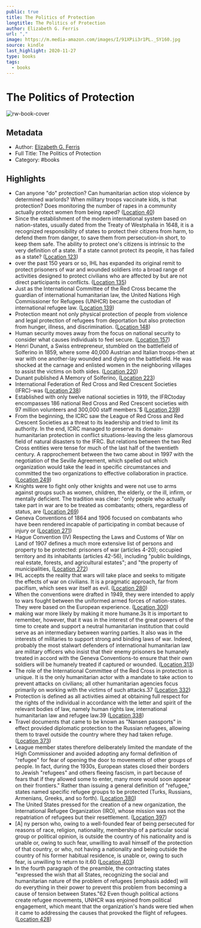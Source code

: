 ```yaml
---
public: true
title: The Politics of Protection
longtitle: The Politics of Protection
author: Elizabeth G. Ferris
url: ","
image: https://m.media-amazon.com/images/I/91XPii3r1PL._SY160.jpg
source: kindle
last_highlight: 2020-11-27
type: books
tags:
  - books
---
```

# The Politics of Protection

![rw-book-cover](https://m.media-amazon.com/images/I/91XPii3r1PL._SY160.jpg)

## Metadata
- Author: [Elizabeth G. Ferris](Elizabeth%20G.%20Ferris.md)
- Full Title: The Politics of Protection
- Category: #books

## Highlights
- Can anyone "do" protection? Can humanitarian action stop violence by determined warlords? When military troops vaccinate kids, is that protection? Does monitoring the number of rapes in a community actually protect women from being raped? ([Location 40](https://readwise.io/to_kindle?action=open&asin=B005DLM5MW&location=40))
- Since the establishment of the modern international system based on nation-states, usually dated from the Treaty of Westphalia in 1648, it is a recognized responsibility of states to protect their citizens from harm, to defend them from danger, to save them from persecution-in short, to keep them safe. The ability to protect one's citizens is intrinsic to the very definition of a state. If a state cannot protect its people, it has failed as a state? ([Location 123](https://readwise.io/to_kindle?action=open&asin=B005DLM5MW&location=123))
- over the past 150 years or so, IHL has expanded its original remit to protect prisoners of war and wounded soldiers into a broad range of activities designed to protect civilians who are affected by but are not direct participants in conflicts. ([Location 135](https://readwise.io/to_kindle?action=open&asin=B005DLM5MW&location=135))
- Just as the International Committee of the Red Cross became the guardian of international humanitarian law, the United Nations High Commissioner for Refugees (UNHCR) became the custodian of international refugee law. ([Location 139](https://readwise.io/to_kindle?action=open&asin=B005DLM5MW&location=139))
- Protection meant not only physical protection of people from violence and legal protection of refugees from deportation but also protection from hunger, illness, and discrimination. ([Location 148](https://readwise.io/to_kindle?action=open&asin=B005DLM5MW&location=148))
- Human security moves away from the focus on national security to consider what causes individuals to feel secure. ([Location 157](https://readwise.io/to_kindle?action=open&asin=B005DLM5MW&location=157))
- Henri Dunant, a Swiss entrepreneur, stumbled on the battlefield of Solferino in 1859, where some 40,000 Austrian and Italian troops-then at war with one another-lay wounded and dying on the battlefield. He was shocked at the carnage and enlisted women in the neighboring villages to assist the victims on both sides. ([Location 220](https://readwise.io/to_kindle?action=open&asin=B005DLM5MW&location=220))
- Dunant published A Memory of Solferino, ([Location 223](https://readwise.io/to_kindle?action=open&asin=B005DLM5MW&location=223))
- International Federation of Red Cross and Red Crescent Societies (IFRC)-was ([Location 238](https://readwise.io/to_kindle?action=open&asin=B005DLM5MW&location=238))
- Established with only twelve national societies in 1919, the IFRCtoday encompasses 186 national Red Cross and Red Crescent societies with 97 million volunteers and 300,000 staff members.'$ ([Location 239](https://readwise.io/to_kindle?action=open&asin=B005DLM5MW&location=239))
- From the beginning, the ICRC saw the League of Red Cross and Red Crescent Societies as a threat to its leadership and tried to limit its authority. In the end, ICRC managed to preserve its domain-humanitarian protection in conflict situations-leaving the less glamorous field of natural disasters to the IFRC. But relations between the two Red Cross entities were tense for much of the last half of the twentieth century. A rapprochement between the two came about in 1997 with the negotiation of the Seville Agreement, which spelled out which organization would take the lead in specific circumstances and committed the two organizations to effective collaboration in practice. ([Location 249](https://readwise.io/to_kindle?action=open&asin=B005DLM5MW&location=249))
- Knights were to fight only other knights and were not use to arms against groups such as women, children, the elderly, or the ill, infirm, or mentally deficient. The tradition was clear: "only people who actually take part in war are to be treated as combatants; others, regardless of status, are ([Location 269](https://readwise.io/to_kindle?action=open&asin=B005DLM5MW&location=269))
- Geneva Conventions of 1864 and 1906 focused on combatants who have been rendered incapable of participating in combat because of injury or ([Location 271](https://readwise.io/to_kindle?action=open&asin=B005DLM5MW&location=271))
- Hague Convention (IV) Respecting the Laws and Customs of War on Land of 1907 defines a much more extensive list of persons and property to be protected: prisoners of war (articles 4-20); occupied territory and its inhabitants (articles 42-56), including "public buildings, real estate, forests, and agricultural estates"; and "the property of municipalities, ([Location 272](https://readwise.io/to_kindle?action=open&asin=B005DLM5MW&location=272))
- IHL accepts the reality that wars will take place and seeks to mitigate the effects of war on civilians. It is a pragmatic approach, far from pacifism, which sees war itself as evil. ([Location 280](https://readwise.io/to_kindle?action=open&asin=B005DLM5MW&location=280))
- When the conventions were drafted in 1949, they were intended to apply to wars fought between the uniformed armed forces of nation-states. They were based on the European experience. ([Location 300](https://readwise.io/to_kindle?action=open&asin=B005DLM5MW&location=300))
- making war more likely by making it more humane.3s It is important to remember, however, that it was in the interest of the great powers of the time to create and support a neutral humanitarian institution that could serve as an intermediary between warring parties. It also was in the interests of militaries to support strong and binding laws of war. Indeed, probably the most stalwart defenders of international humanitarian law are military officers who insist that their enemy prisoners be humanely treated in accord with the Geneva Conventions-to ensure that their own soldiers will be humanely treated if captured or wounded. ([Location 313](https://readwise.io/to_kindle?action=open&asin=B005DLM5MW&location=313))
- The role of the International Committee of the Red Cross in protection is unique. It is the only humanitarian actor with a mandate to take action to prevent attacks on civilians; all other humanitarian agencies focus primarily on working with the victims of such attacks.37 ([Location 332](https://readwise.io/to_kindle?action=open&asin=B005DLM5MW&location=332))
- Protection is defined as all activities aimed at obtaining full respect for the rights of the individual in accordance with the letter and spirit of the relevant bodies of law, namely human rights law, international humanitarian law and refugee law.39 ([Location 338](https://readwise.io/to_kindle?action=open&asin=B005DLM5MW&location=338))
- Travel documents that came to be known as "Nansen passports" in effect provided diplomatic protection to the Russian refugees, allowing them to travel outside the country where they had taken refuge. ([Location 373](https://readwise.io/to_kindle?action=open&asin=B005DLM5MW&location=373))
- League member states therefore deliberately limited the mandate of the High Commissioner and avoided adopting any formal definition of "refugee" for fear of opening the door to movements of other groups of people. In fact, during the 1930s, European states closed their borders to Jewish "refugees" and others fleeing fascism, in part because of fears that if they allowed some to enter, many more would soon appear on their frontiers." Rather than issuing a general definition of "refugee," states named specific refugee groups to be protected (Turks, Russians, Armenians, Greeks, and so forth). ([Location 380](https://readwise.io/to_kindle?action=open&asin=B005DLM5MW&location=380))
- The United States pressed for the creation of a new organization, the International Refugee Organization (IRO), whose mission was not the repatriation of refugees but their resettlement. ([Location 397](https://readwise.io/to_kindle?action=open&asin=B005DLM5MW&location=397))
- [A] ny person who, owing to a well-founded fear of being persecuted for reasons of race, religion, nationality, membership of a particular social group or political opinion, is outside the country of his nationality and is unable or, owing to such fear, unwilling to avail himself of the protection of that country, or who, not having a nationality and being outside the country of his former habitual residence, is unable or, owing to such fear, is unwilling to return to it.60 ([Location 403](https://readwise.io/to_kindle?action=open&asin=B005DLM5MW&location=403))
- In the fourth paragraph of the preamble, the contracting states "expressed the wish that all States, recognizing the social and humanitarian nature of the problem of refugees [emphasis added] will do everything in their power to prevent this problem from becoming a cause of tension between States."62 Even though political actions create refugee movements, UNHCR was enjoined from political engagement, which meant that the organization's hands were tied when it came to addressing the causes that provoked the flight of refugees. ([Location 428](https://readwise.io/to_kindle?action=open&asin=B005DLM5MW&location=428))
